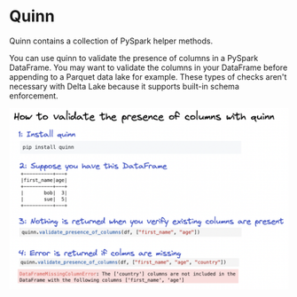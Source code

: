 # Quinn

Quinn contains a collection of PySpark helper methods.

You can use quinn to validate the presence of columns in a PySpark DataFrame.  You may want to validate the columns in your DataFrame before appending to a Parquet data lake for example.  These types of checks aren't necessary with Delta Lake because it supports built-in schema enforcement.

<img src="https://github.com/MrPowers/data-scrapbook/blob/main/images/quinn/001-quinn-validate-presence-of-columns.png" width="700" />

